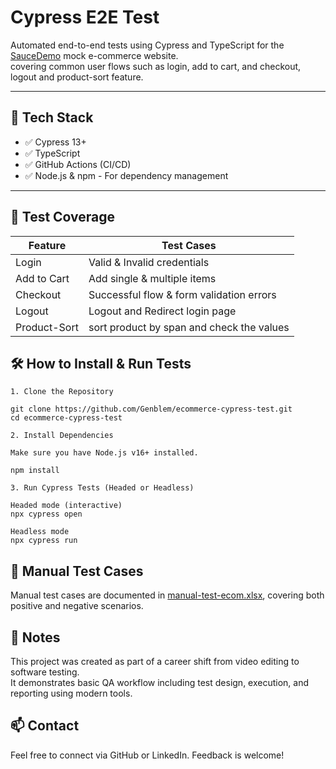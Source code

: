 # Cypress E2E Test 

Automated end-to-end tests using Cypress and TypeScript for the [SauceDemo](https://www.saucedemo.com) mock e-commerce website.   
covering common user flows such as login, add to cart, and checkout, logout and product-sort feature.

---

## 🔧 Tech Stack

- ✅ Cypress 13+
- ✅ TypeScript
- ✅ GitHub Actions (CI/CD)
- ✅ Node.js & npm - For dependency management  

---

## 📂 Test Coverage

| Feature         | Test Cases                                      |
|----------------|--------------------------------------------------|
| Login           | Valid & Invalid credentials                     |
| Add to Cart     | Add single & multiple items                     |
| Checkout        | Successful flow & form validation errors        |
| Logout          | Logout and Redirect login page                  |
| Product-Sort    | sort product by span and check the values       |

## 🛠️ How to Install & Run Tests

```
1. Clone the Repository

git clone https://github.com/Genblem/ecommerce-cypress-test.git
cd ecommerce-cypress-test

2. Install Dependencies

Make sure you have Node.js v16+ installed.

npm install

3. Run Cypress Tests (Headed or Headless)

Headed mode (interactive)  
npx cypress open

Headless mode  
npx cypress run
```

## 📄 Manual Test Cases

Manual test cases are documented in [manual-test-ecom.xlsx](https://docs.google.com/spreadsheets/d/1WlyEGvw9vApId4xCpVf6nuh8mikDooCn/edit?usp=sharing&ouid=110826700699682818265&rtpof=true&sd=true/_blank), covering both positive and negative scenarios.



## 📌 Notes

This project was created as part of a career shift from video editing to software testing.  
It demonstrates basic QA workflow including test design, execution, and reporting using modern tools.


## 📫 Contact

Feel free to connect via GitHub or LinkedIn. Feedback is welcome!

